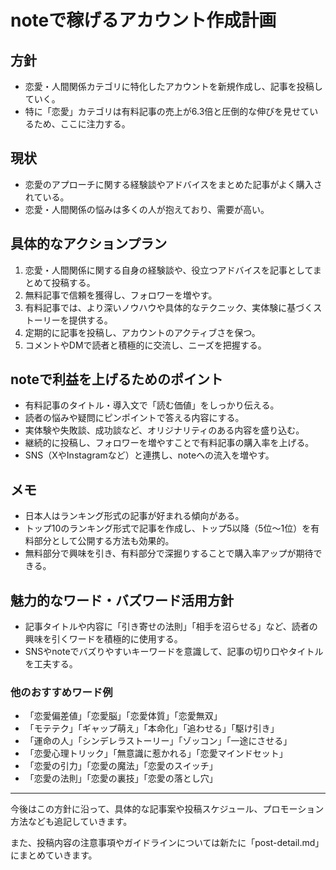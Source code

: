 # noteで稼げるアカウント作成計画

## 方針
- 恋愛・人間関係カテゴリに特化したアカウントを新規作成し、記事を投稿していく。
- 特に「恋愛」カテゴリは有料記事の売上が6.3倍と圧倒的な伸びを見せているため、ここに注力する。

## 現状
- 恋愛のアプローチに関する経験談やアドバイスをまとめた記事がよく購入されている。
- 恋愛・人間関係の悩みは多くの人が抱えており、需要が高い。

## 具体的なアクションプラン
1. 恋愛・人間関係に関する自身の経験談や、役立つアドバイスを記事としてまとめて投稿する。
2. 無料記事で信頼を獲得し、フォロワーを増やす。
3. 有料記事では、より深いノウハウや具体的なテクニック、実体験に基づくストーリーを提供する。
4. 定期的に記事を投稿し、アカウントのアクティブさを保つ。
5. コメントやDMで読者と積極的に交流し、ニーズを把握する。

## noteで利益を上げるためのポイント
- 有料記事のタイトル・導入文で「読む価値」をしっかり伝える。
- 読者の悩みや疑問にピンポイントで答える内容にする。
- 実体験や失敗談、成功談など、オリジナリティのある内容を盛り込む。
- 継続的に投稿し、フォロワーを増やすことで有料記事の購入率を上げる。
- SNS（XやInstagramなど）と連携し、noteへの流入を増やす。

## メモ
- 日本人はランキング形式の記事が好まれる傾向がある。
- トップ10のランキング形式で記事を作成し、トップ5以降（5位〜1位）を有料部分として公開する方法も効果的。
- 無料部分で興味を引き、有料部分で深掘りすることで購入率アップが期待できる。

## 魅力的なワード・バズワード活用方針
- 記事タイトルや内容に「引き寄せの法則」「相手を沼らせる」など、読者の興味を引くワードを積極的に使用する。
- SNSやnoteでバズりやすいキーワードを意識して、記事の切り口やタイトルを工夫する。

### 他のおすすめワード例
- 「恋愛偏差値」「恋愛脳」「恋愛体質」「恋愛無双」
- 「モテテク」「ギャップ萌え」「本命化」「追わせる」「駆け引き」
- 「運命の人」「シンデレラストーリー」「ゾッコン」「一途にさせる」
- 「恋愛心理トリック」「無意識に惹かれる」「恋愛マインドセット」
- 「恋愛の引力」「恋愛の魔法」「恋愛のスイッチ」
- 「恋愛の法則」「恋愛の裏技」「恋愛の落とし穴」

---

今後はこの方針に沿って、具体的な記事案や投稿スケジュール、プロモーション方法なども追記していきます。

また、投稿内容の注意事項やガイドラインについては新たに「post-detail.md」にまとめていきます。 
